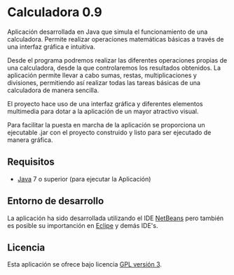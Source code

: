 Calculadora 0.9
================================

Aplicación desarrollada en Java que simula el funcionamiento de una calculadora.
Permite realizar operaciones matemáticas básicas a través de una interfaz gráfica e intuitiva.

Desde el programa podremos realizar las diferentes operaciones propias de una calculadora, desde la
que controlaremos los resultados obtenidos. La aplicación permite llevar a cabo sumas, restas, multiplicaciones
y divisiones, permitiendo así realizar todas las tareas básicas de una calculadora de manera sencilla.

El proyecto hace uso de una interfaz gráfica y diferentes elementos multimedia para dotar
a la aplicación de un mayor atractivo visual.

Para facilitar la puesta en marcha de la aplicación se proporciona un ejecutable .jar con el 
proyecto construido y listo para ser ejecutado de manera gráfica.

## Requisitos
- [Java] 7 o superior (para ejecutar la Aplicación)

## Entorno de desarrollo
La aplicación ha sido desarrollada utilizando el IDE [NetBeans] pero también es posible su 
importanción en [Eclipe] y demás IDE's.

## Licencia
Esta aplicación se ofrece bajo licencia [GPL versión 3].

[GPL versión 3]: https://www.gnu.org/licenses/gpl-3.0.en.html
[NetBeans]: https://netbeans.org/
[Eclipe]: https://eclipse.org/
[Java]: https://www.java.com/
